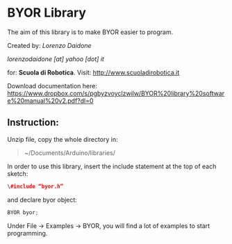 # BYOR Library
The aim of this library is to make BYOR easier to program.

Created by: _Lorenzo Daidone_

_lorenzodaidone [at] yahoo [dot] it_

for: **Scuola di Robotica**.
Visit: http://www.scuoladirobotica.it

Download documentation here: https://www.dropbox.com/s/pgbyzvoyclzwilw/BYOR%20library%20software%20manual%20v2.pdf?dl=0

## Instruction:

Unzip file, copy the whole directory in:
> ~/Documents/Arduino/libraries/

In order to use this library, insert the include statement at the top of each sketch:
```c++
\#include “byor.h”
```

and declare byor object:

```cpp
BYOR byor;
```


Under File -> Examples -> BYOR, you will find a lot of examples to start programming.
